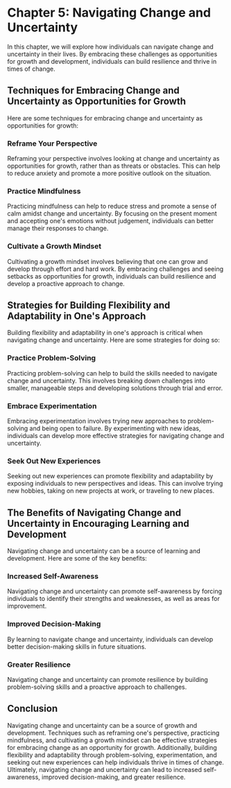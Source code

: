 Chapter 5: Navigating Change and Uncertainty
============================================

In this chapter, we will explore how individuals can navigate change and uncertainty in their lives. By embracing these challenges as opportunities for growth and development, individuals can build resilience and thrive in times of change.

Techniques for Embracing Change and Uncertainty as Opportunities for Growth
---------------------------------------------------------------------------

Here are some techniques for embracing change and uncertainty as opportunities for growth:

### Reframe Your Perspective

Reframing your perspective involves looking at change and uncertainty as opportunities for growth, rather than as threats or obstacles. This can help to reduce anxiety and promote a more positive outlook on the situation.

### Practice Mindfulness

Practicing mindfulness can help to reduce stress and promote a sense of calm amidst change and uncertainty. By focusing on the present moment and accepting one's emotions without judgement, individuals can better manage their responses to change.

### Cultivate a Growth Mindset

Cultivating a growth mindset involves believing that one can grow and develop through effort and hard work. By embracing challenges and seeing setbacks as opportunities for growth, individuals can build resilience and develop a proactive approach to change.

Strategies for Building Flexibility and Adaptability in One's Approach
----------------------------------------------------------------------

Building flexibility and adaptability in one's approach is critical when navigating change and uncertainty. Here are some strategies for doing so:

### Practice Problem-Solving

Practicing problem-solving can help to build the skills needed to navigate change and uncertainty. This involves breaking down challenges into smaller, manageable steps and developing solutions through trial and error.

### Embrace Experimentation

Embracing experimentation involves trying new approaches to problem-solving and being open to failure. By experimenting with new ideas, individuals can develop more effective strategies for navigating change and uncertainty.

### Seek Out New Experiences

Seeking out new experiences can promote flexibility and adaptability by exposing individuals to new perspectives and ideas. This can involve trying new hobbies, taking on new projects at work, or traveling to new places.

The Benefits of Navigating Change and Uncertainty in Encouraging Learning and Development
-----------------------------------------------------------------------------------------

Navigating change and uncertainty can be a source of learning and development. Here are some of the key benefits:

### Increased Self-Awareness

Navigating change and uncertainty can promote self-awareness by forcing individuals to identify their strengths and weaknesses, as well as areas for improvement.

### Improved Decision-Making

By learning to navigate change and uncertainty, individuals can develop better decision-making skills in future situations.

### Greater Resilience

Navigating change and uncertainty can promote resilience by building problem-solving skills and a proactive approach to challenges.

Conclusion
----------

Navigating change and uncertainty can be a source of growth and development. Techniques such as reframing one's perspective, practicing mindfulness, and cultivating a growth mindset can be effective strategies for embracing change as an opportunity for growth. Additionally, building flexibility and adaptability through problem-solving, experimentation, and seeking out new experiences can help individuals thrive in times of change. Ultimately, navigating change and uncertainty can lead to increased self-awareness, improved decision-making, and greater resilience.
